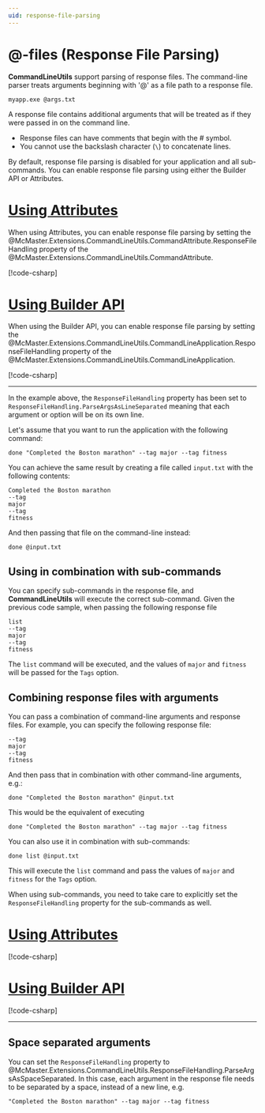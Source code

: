```yaml
---
uid: response-file-parsing
---
```

# @-files (Response File Parsing)

**CommandLineUtils** support parsing of response files. The command-line parser treats arguments beginning with '@' as a file path to a response file.

    myapp.exe @args.txt

A response file contains additional arguments that will be treated as if they were passed in on the command line.

* Response files can have comments that begin with the # symbol.
* You cannot use the backslash character (`\`) to concatenate lines.

By default, response file parsing is disabled for your application and all sub-commands. You can enable response file parsing using either the Builder API or Attributes.

# [Using Attributes](#tab/using-attributes)

When using Attributes, you can enable response file parsing by setting the @McMaster.Extensions.CommandLineUtils.CommandAttribute.ResponseFileHandling property of the @McMaster.Extensions.CommandLineUtils.CommandAttribute.

[!code-csharp[](../samples/response-file-parsing/attributes/Program.cs?range=6-34&highlight=1)]

# [Using Builder API](#tab/using-builder-api)

When using the Builder API, you can enable response file parsing by setting the @McMaster.Extensions.CommandLineUtils.CommandLineApplication.ResponseFileHandling property of the @McMaster.Extensions.CommandLineUtils.CommandLineApplication.

[!code-csharp[](../samples/response-file-parsing/builder-api/Program.cs?range=6-38&highlight=9)]

------


In the example above, the `ResponseFileHandling` property has been set to `ResponseFileHandling.ParseArgsAsLineSeparated` meaning that each argument or option will be on its own line.

Let's assume that you want to run the application with the following command:

```text
done "Completed the Boston marathon" --tag major --tag fitness
```

You can achieve the same result by creating a file called `input.txt` with the following contents:

```text
Completed the Boston marathon
--tag
major
--tag
fitness
```

And then passing that file on the command-line instead:

```text
done @input.txt
```

## Using in combination with sub-commands

You can specify sub-commands in the response file, and **CommandLineUtils** will execute the correct sub-command. Given the previous code sample, when passing the following response file

```text
list
--tag
major
--tag
fitness
```

The `list` command will be executed, and the values of `major` and `fitness` will be passed for the `Tags` option.

## Combining response files with arguments

You can pass a combination of command-line arguments and response files. For example, you can specify the following response file:

```text
--tag
major
--tag
fitness
```

And then pass that in combination with other command-line arguments, e.g.:

```text
done "Completed the Boston marathon" @input.txt
```

This would be the equivalent of executing

```text
done "Completed the Boston marathon" --tag major --tag fitness
```

You can also use it in combination with sub-commands:

```text
done list @input.txt
```

This will execute the `list` command and pass the values of `major` and `fitness` for the `Tags` option.

When using sub-commands, you need to take care to explicitly set the `ResponseFileHandling` property for the sub-commands as well.

# [Using Attributes](#tab/using-attributes)

[!code-csharp[](../samples/response-file-parsing/attributes/Program.cs?range=6-34&highlight=19)]

# [Using Builder API](#tab/using-builder-api)

[!code-csharp[](../samples/response-file-parsing/builder-api/Program.cs?range=6-40&highlight=18)]

------

## Space separated arguments

You can set the `ResponseFileHandling` property to @McMaster.Extensions.CommandLineUtils.ResponseFileHandling.ParseArgsAsSpaceSeparated. In this case, each argument in the response file needs to be separated by a space, instead of a new line, e.g.

```text
"Completed the Boston marathon" --tag major --tag fitness
```
